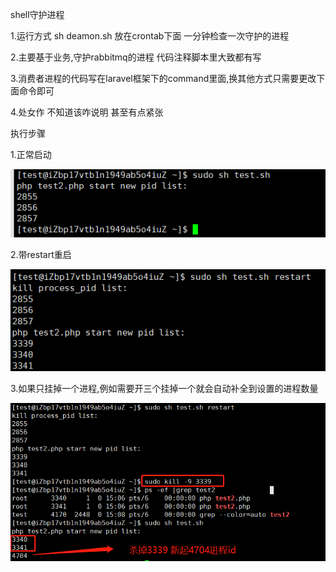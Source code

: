 shell守护进程 

1.运行方式 sh deamon.sh  放在crontab下面 一分钟检查一次守护的进程

2.主要基于业务,守护rabbitmq的进程 代码注释脚本里大致都有写

3.消费者进程的代码写在laravel框架下的command里面,换其他方式只需要更改下面命令即可

4.处女作 不知道该咋说明 甚至有点紧张

执行步骤

1.正常启动

![image-20220118150501051](step1.jpg)

2.带restart重启

![image-20220118150501051](step2.jpg)

3.如果只挂掉一个进程,例如需要开三个挂掉一个就会自动补全到设置的进程数量

![image-20220118150501051](step3.jpg)

